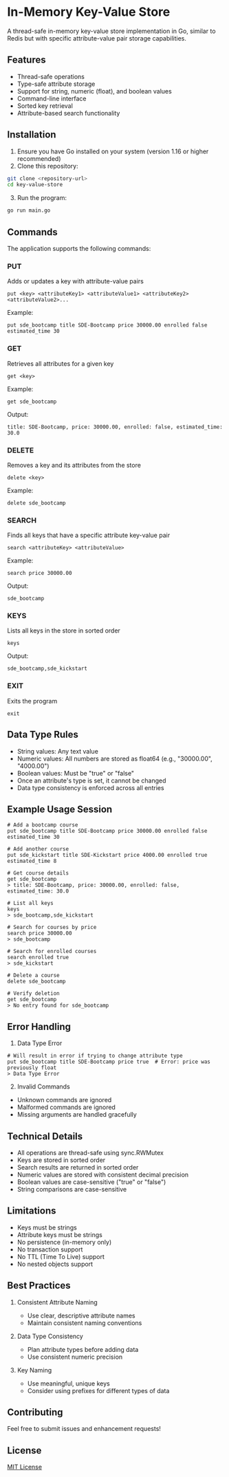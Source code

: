 # In-Memory Key-Value Store

A thread-safe in-memory key-value store implementation in Go, similar to Redis but with specific attribute-value pair storage capabilities.

## Features

- Thread-safe operations
- Type-safe attribute storage
- Support for string, numeric (float), and boolean values
- Command-line interface
- Sorted key retrieval
- Attribute-based search functionality

## Installation

1. Ensure you have Go installed on your system (version 1.16 or higher recommended)
2. Clone this repository:
```bash
git clone <repository-url>
cd key-value-store
```

3. Run the program:
```bash
go run main.go
```

## Commands

The application supports the following commands:

### PUT
Adds or updates a key with attribute-value pairs
```
put <key> <attributeKey1> <attributeValue1> <attributeKey2> <attributeValue2>...
```
Example:
```
put sde_bootcamp title SDE-Bootcamp price 30000.00 enrolled false estimated_time 30
```

### GET
Retrieves all attributes for a given key
```
get <key>
```
Example:
```
get sde_bootcamp
```
Output:
```
title: SDE-Bootcamp, price: 30000.00, enrolled: false, estimated_time: 30.0
```

### DELETE
Removes a key and its attributes from the store
```
delete <key>
```
Example:
```
delete sde_bootcamp
```

### SEARCH
Finds all keys that have a specific attribute key-value pair
```
search <attributeKey> <attributeValue>
```
Example:
```
search price 30000.00
```
Output:
```
sde_bootcamp
```

### KEYS
Lists all keys in the store in sorted order
```
keys
```
Output:
```
sde_bootcamp,sde_kickstart
```

### EXIT
Exits the program
```
exit
```

## Data Type Rules

- String values: Any text value
- Numeric values: All numbers are stored as float64 (e.g., "30000.00", "4000.00")
- Boolean values: Must be "true" or "false"
- Once an attribute's type is set, it cannot be changed
- Data type consistency is enforced across all entries

## Example Usage Session

```
# Add a bootcamp course
put sde_bootcamp title SDE-Bootcamp price 30000.00 enrolled false estimated_time 30

# Add another course
put sde_kickstart title SDE-Kickstart price 4000.00 enrolled true estimated_time 8

# Get course details
get sde_bootcamp
> title: SDE-Bootcamp, price: 30000.00, enrolled: false, estimated_time: 30.0

# List all keys
keys
> sde_bootcamp,sde_kickstart

# Search for courses by price
search price 30000.00
> sde_bootcamp

# Search for enrolled courses
search enrolled true
> sde_kickstart

# Delete a course
delete sde_bootcamp

# Verify deletion
get sde_bootcamp
> No entry found for sde_bootcamp
```

## Error Handling

1. Data Type Error
```
# Will result in error if trying to change attribute type
put sde_bootcamp title SDE-Bootcamp price true  # Error: price was previously float
> Data Type Error
```

2. Invalid Commands
- Unknown commands are ignored
- Malformed commands are ignored
- Missing arguments are handled gracefully

## Technical Details

- All operations are thread-safe using sync.RWMutex
- Keys are stored in sorted order
- Search results are returned in sorted order
- Numeric values are stored with consistent decimal precision
- Boolean values are case-sensitive ("true" or "false")
- String comparisons are case-sensitive

## Limitations

- Keys must be strings
- Attribute keys must be strings
- No persistence (in-memory only)
- No transaction support
- No TTL (Time To Live) support
- No nested objects support

## Best Practices

1. Consistent Attribute Naming
   - Use clear, descriptive attribute names
   - Maintain consistent naming conventions

2. Data Type Consistency
   - Plan attribute types before adding data
   - Use consistent numeric precision

3. Key Naming
   - Use meaningful, unique keys
   - Consider using prefixes for different types of data

## Contributing

Feel free to submit issues and enhancement requests!

## License

[MIT License](LICENSE)